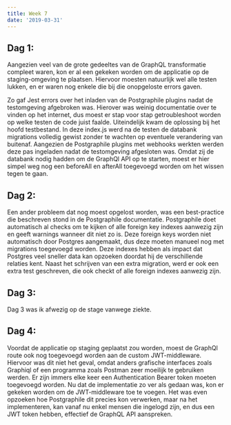 ```yaml
---
title: Week 7
date: '2019-03-31'
---
```


## Dag 1:

Aangezien veel van de grote gedeeltes van de GraphQL transformatie compleet waren, kon er al een gekeken worden om de applicatie op de staging-omgeving te plaatsen. Hiervoor moesten natuurlijk wel alle testen lukken, en er waren nog enkele die bij die onopgeloste errors gaven.

Zo gaf Jest errors over het inladen van de Postgraphile plugins nadat de testomgeving afgebroken was. Hierover was weinig documentatie over te vinden op het internet, dus moest er stap voor stap getroubleshoot worden op welke testen de code juist faalde. Uiteindelijk kwam de oplossing bij het hoofd testbestand. In deze index.js werd na de testen de databank migrations volledig gewist zonder te wachten op eventuele verandering van buitenaf. Aangezien de Postgraphile plugins met webhooks werkten werden deze pas ingeladen nadat de testomgeving afgesloten was. Omdat zij de databank nodig hadden om de GraphQl API op te starten, moest er hier simpel weg nog een beforeAll en afterAll toegevoegd worden om het wissen tegen te gaan.

## Dag 2:

Een ander probleem dat nog moest opgelost worden, was een best-practice die beschreven stond in de Postgraphile documentatie. Postgraphile doet automatisch al checks om te kijken of alle foreign key indexes aanwezig zijn en geeft warnings wanneer dit niet zo is. Deze foreign keys worden niet automatisch door Postgres aangemaakt, dus deze moeten manueel nog met migrations toegevoegd worden. Deze indexes hebben als impact dat Postgres veel sneller data kan opzoeken doordat hij de verschillende relaties kent. Naast het schrijven van een extra migration, werd er ook een extra test geschreven, die ook checkt of alle foreign indexes aanwezig zijn.

## Dag 3:

Dag 3 was ik afwezig op de stage vanwege ziekte.

## Dag 4:

Voordat de applicatie op staging geplaatst zou worden, moest de GraphQl route ook nog toegevoegd worden aan de custom JWT-middleware. Hiervoor was dit niet het geval, omdat anders grafische interfaces zoals Graphiql of een programma zoals Postman zeer moeilijk te gebruiken werden. Er zijn immers elke keer een Authentication Bearer token moeten toegevoegd worden. Nu dat de implementatie zo ver als gedaan was, kon er gekeken worden om de JWT-middleware toe te voegen. Het was even opzoeken hoe Postgraphile dit precies kon verwerken, maar na het implementeren, kan vanaf nu enkel mensen die ingelogd zijn, en dus een JWT token hebben, effectief de GraphQL API aanspreken.
